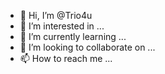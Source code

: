 - 👋 Hi, I’m @Trio4u
- 👀 I’m interested in ...
- 🌱 I’m currently learning ...
- 💞️ I’m looking to collaborate on ...
- 📫 How to reach me ...

<!---
blrirse/blrirse is a ✨ special ✨ repository because its `README.md` (this file) appears on your GitHub profile.
You can click the Preview link to take a look at your changes.
--->
